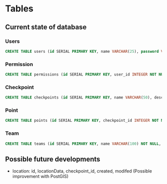 
# Tables

## Current state of database

### Users

```SQL
CREATE TABLE users (id SERIAL PRIMARY KEY, name VARCHAR(25), password VARCHAR(26), email VARCHAR(255), permission_id INT, created_at TIMESTAMP WITH TIME ZONE NOT NULL DEFAULT clock_timestamp(), modifed_at TIMESTAMP WITH TIME ZONE NOT NULL DEFAULT clock_timestamp());
```

### Permission

```SQL
CREATE TABLE permissions (id SERIAL PRIMARY KEY, user_id INTEGER NOT NULL, permission INTEGER NOT NULL, checkpoint_id INTEGER, created_at TIMESTAMP WITH TIME ZONE NOT NULL DEFAULT clock_timestamp(), modifed_at TIMESTAMP WITH TIME ZONE NOT NULL DEFAULT clock_timestamp());
```

### Checkpoint

```SQL
CREATE TABLE checkpoints (id SERIAL PRIMARY KEY, name VARCHAR(50), description VARCHAR(1000), canBeVisible boolean NOT NULL, location_id INTEGER, created_at TIMESTAMP WITH TIME ZONE NOT NULL DEFAULT clock_timestamp(), modifed_at TIMESTAMP WITH TIME ZONE NOT NULL DEFAULT clock_timestamp());
```

### Point

```SQL
CREATE TABLE points (id SERIAL PRIMARY KEY, checkpoint_id INTEGER NOT NULL, team_id INTEGER NOT NULL, point_amount INTEGER NOT NULL, created_at TIMESTAMP WITH TIME ZONE NOT NULL DEFAULT clock_timestamp(), modifed_at TIMESTAMP WITH TIME ZONE NOT NULL DEFAULT clock_timestamp());
```

### Team

```SQL
CREATE TABLE teams (id SERIAL PRIMARY KEY, name VARCHAR(100) NOT NULL, created_at TIMESTAMP WITH TIME ZONE NOT NULL DEFAULT clock_timestamp(), modifed_at TIMESTAMP WITH TIME ZONE NOT NULL DEFAULT clock_timestamp());
```

## Possible future developments

* location: id, locationData, checkpoint_id, created, modifed (Possible improvement with PostGIS)
